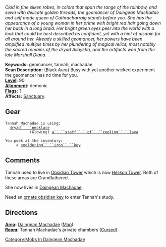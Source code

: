 *Clad in fine silken robes, in colors that span the range of the
rainbow, and sewn with delicate golden threads, the geomancer of
Daingean Machadae and self made queen of Cathracharraig stands before
you. She has the appearance of a young woman in her prime with bright
red hair going down her back in a long braid. Her bright green eyes peer
into the world with a look that could be best described as confident,
yet with a hint of disdain for all around her. Already a skilled
geomancer, her powers have been amplified multiple times by her
plundering of magical relics, most notably the sacred remains of the
dryad Allaysha, and the artifacts won from the late Marshall Diana.*

**Keywords:** geomancer, tannah, machadae  
**Scan Description:** (Black Aura) Busy with yet another wicked
experiment the geomancer has no time for you.  
**[Level](Level "wikilink"):** 90.  
**[Alignment](Alignment "wikilink"):** demonic  
**[Flags](:Category:_Mob_Types "wikilink"):** ?  
**Affects:** [Sanctuary](Sanctuary "wikilink").  

## Gear

`Tannah Machadae is using:`  
<worn around neck>`  `[`dryad`` ``necklace`](Dryad_Necklace "wikilink")  
<wielded>`           (Glowing) `[`a`` ``staff`` ``of`` ``cooling`` ``lava`](Staff_Of_Cooling_Lava "wikilink")

`You peek at the inventory:`  
`     a `[`smoldering`` ``iron`` ``key`](Smoldering_Iron_Key "wikilink")

## Comments

Tannah used to live in [Obsidian
Tower](:Category:Obsidian_Tower "wikilink") which is now [Helikon
Tower](:Category:Helikon_Tower "wikilink"). Both of these areas are
Grandfathered.

She now lives in [Daingean Machadae](Daingean_Machadae "wikilink").

Need an [ornate obsidian key](Ornate_Obsidian_Key "wikilink") to enter
Tannah's study.

## Directions

**[Area](:Category:_Areas "wikilink"):** [Daingean
Machadae](:Category:Daingean_Machadae "wikilink")
([Map](Daingean_Machadae_Map "wikilink")).  
**[Room](:Category:_Rooms "wikilink"):** Tannah Machadae's private
chambers ([Cursed](Cursed_Rooms "wikilink")).  

[Category:Mobs In Daingean
Machadae](Category:Mobs_In_Daingean_Machadae "wikilink")
